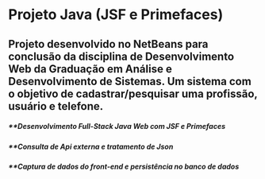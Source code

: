# Projeto Java (JSF e Primefaces)
  
## Projeto desenvolvido no NetBeans para conclusão da disciplina de Desenvolvimento Web da Graduação em Análise e Desenvolvimento de Sistemas. Um sistema com o objetivo de cadastrar/pesquisar uma profissão, usuário e telefone.
     
##### **Desenvolvimento Full-Stack Java Web com JSF e Primefaces
##### **Consulta de Api externa e tratamento de Json
##### **Captura de dados do front-end e persistência no banco de dados
